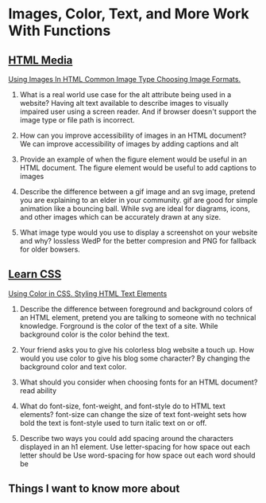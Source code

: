 # Images, Color, Text, and More Work With Functions
## [HTML Media](https://developer.mozilla.org/en-US/docs/Learn/HTML/Multimedia_and_embedding)
[Using Images In HTML](https://developer.mozilla.org/en-US/docs/Learn/HTML/Multimedia_and_embedding/Images_in_HTML)[ Common Image Type](https://developer.mozilla.org/en-US/docs/Web/Media/Formats/Image_types)[ Choosing Image Formats.](https://developer.mozilla.org/en-US/docs/Web/Media/Formats/Image_types#choosing_an_image_format)

1. What is a real world use case for the alt attribute being used in a website?
    Having alt text available to describe images to visually impaired user using a screen reader. And if browser doesn't support the image type or file path is incorrect.

2. How can you improve accessibility of images in an HTML document?
    We can improve accessibility of images by adding captions and alt

3. Provide an example of when the figure element would be useful in an HTML document.
    The figure element would be useful to add captions to images

4. Describe the difference between a gif image and an svg image, pretend you are explaining to an elder in your community.
    gif are good for simple animation like a bouncing ball. While svg are ideal for diagrams, icons, and other images which can be accurately drawn at any size.

5. What image type would you use to display a screenshot on your website and why?
 lossless WedP for the better compresion and PNG for fallback for older bowsers. 


## [Learn CSS](https://developer.mozilla.org/en-US/docs/Learn/CSS)
[Using Color in CSS. ](https://developer.mozilla.org/en-US/docs/Web/CSS/CSS_Colors/Applying_color)[Styling HTML Text Elements](https://developer.mozilla.org/en-US/docs/Learn/CSS/Styling_text/Fundamentals)

1. Describe the difference between foreground and background colors of an HTML element, pretend you are talking to someone with no technical knowledge.
    Forground is the color of the text of a site. While background color is the color behind the text.

2. Your friend asks you to give his colorless blog website a touch up. How would you use color to give his blog some character?
    By changing the background color and text color.

3. What should you consider when choosing fonts for an HTML document?
    read ability

4. What do font-size, font-weight, and font-style do to HTML text elements?
    font-size can change the size of text 
    font-weight sets how bold the text is
    font-style used to turn italic text on or off.

5. Describe two ways you could add spacing around the characters displayed in an h1 element.
    Use letter-spacing for how space out each letter should be
    Use word-spacing for how space out each word should be


## Things I want to know more about